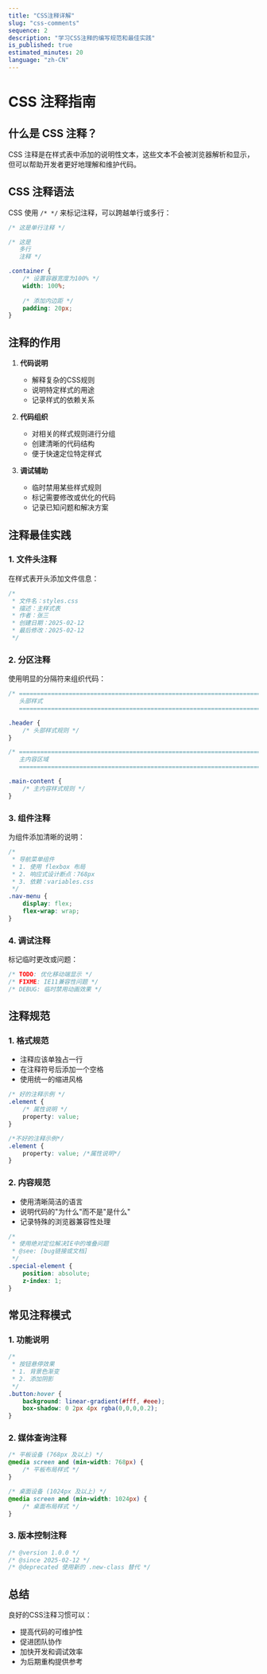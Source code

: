 ```yaml
---
title: "CSS注释详解"
slug: "css-comments"
sequence: 2
description: "学习CSS注释的编写规范和最佳实践"
is_published: true
estimated_minutes: 20
language: "zh-CN"
---
```


# CSS 注释指南

## 什么是 CSS 注释？

CSS 注释是在样式表中添加的说明性文本，这些文本不会被浏览器解析和显示，但可以帮助开发者更好地理解和维护代码。

## CSS 注释语法

CSS 使用 `/* */` 来标记注释，可以跨越单行或多行：

```css
/* 这是单行注释 */

/* 这是
   多行
   注释 */

.container {
    /* 设置容器宽度为100% */
    width: 100%;
    
    /* 添加内边距 */
    padding: 20px;
}
```

## 注释的作用

1. **代码说明**
   - 解释复杂的CSS规则
   - 说明特定样式的用途
   - 记录样式的依赖关系

2. **代码组织**
   - 对相关的样式规则进行分组
   - 创建清晰的代码结构
   - 便于快速定位特定样式

3. **调试辅助**
   - 临时禁用某些样式规则
   - 标记需要修改或优化的代码
   - 记录已知问题和解决方案

## 注释最佳实践

### 1. 文件头注释

在样式表开头添加文件信息：

```css
/*
 * 文件名：styles.css
 * 描述：主样式表
 * 作者：张三
 * 创建日期：2025-02-12
 * 最后修改：2025-02-12
 */
```

### 2. 分区注释

使用明显的分隔符来组织代码：

```css
/* ==========================================================================
   头部样式
   ========================================================================== */

.header {
    /* 头部样式规则 */
}

/* ==========================================================================
   主内容区域
   ========================================================================== */

.main-content {
    /* 主内容样式规则 */
}
```

### 3. 组件注释

为组件添加清晰的说明：

```css
/* 
 * 导航菜单组件
 * 1. 使用 flexbox 布局
 * 2. 响应式设计断点：768px
 * 3. 依赖：variables.css
 */
.nav-menu {
    display: flex;
    flex-wrap: wrap;
}
```

### 4. 调试注释

标记临时更改或问题：

```css
/* TODO: 优化移动端显示 */
/* FIXME: IE11兼容性问题 */
/* DEBUG: 临时禁用动画效果 */
```

## 注释规范

### 1. 格式规范

- 注释应该单独占一行
- 在注释符号后添加一个空格
- 使用统一的缩进风格

```css
/* 好的注释示例 */
.element {
    /* 属性说明 */
    property: value;
}

/*不好的注释示例*/
.element {
    property: value; /*属性说明*/
}
```

### 2. 内容规范

- 使用清晰简洁的语言
- 说明代码的"为什么"而不是"是什么"
- 记录特殊的浏览器兼容性处理

```css
/* 
 * 使用绝对定位解决IE中的堆叠问题
 * @see: [bug链接或文档]
 */
.special-element {
    position: absolute;
    z-index: 1;
}
```

## 常见注释模式

### 1. 功能说明

```css
/* 
 * 按钮悬停效果
 * 1. 背景色渐变
 * 2. 添加阴影
 */
.button:hover {
    background: linear-gradient(#fff, #eee);
    box-shadow: 0 2px 4px rgba(0,0,0,0.2);
}
```

### 2. 媒体查询注释

```css
/* 平板设备 (768px 及以上) */
@media screen and (min-width: 768px) {
    /* 平板布局样式 */
}

/* 桌面设备 (1024px 及以上) */
@media screen and (min-width: 1024px) {
    /* 桌面布局样式 */
}
```

### 3. 版本控制注释

```css
/* @version 1.0.0 */
/* @since 2025-02-12 */
/* @deprecated 使用新的 .new-class 替代 */
```

## 总结

良好的CSS注释习惯可以：
- 提高代码的可维护性
- 促进团队协作
- 加快开发和调试效率
- 为后期重构提供参考



